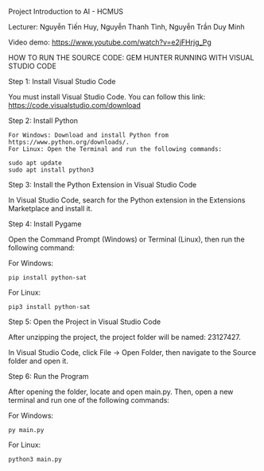 Project Introduction to AI - HCMUS

Lecturer: Nguyễn Tiến Huy, Nguyễn Thanh Tình, Nguyễn Trần Duy Minh

Video demo: https://www.youtube.com/watch?v=e2jFHrjg_Pg

HOW TO RUN THE SOURCE CODE: GEM HUNTER
RUNNING WITH VISUAL STUDIO CODE

Step 1: Install Visual Studio Code

You must install Visual Studio Code. You can follow this link: https://code.visualstudio.com/download

Step 2: Install Python

    For Windows: Download and install Python from https://www.python.org/downloads/.
    For Linux: Open the Terminal and run the following commands:

    sudo apt update
    sudo apt install python3

Step 3: Install the Python Extension in Visual Studio Code

In Visual Studio Code, search for the Python extension in the Extensions Marketplace and install it.

Step 4: Install Pygame

Open the Command Prompt (Windows) or Terminal (Linux), then run the following command:

For Windows:

    pip install python-sat

For Linux:

    pip3 install python-sat

Step 5: Open the Project in Visual Studio Code

After unzipping the project, the project folder will be named: 23127427.

In Visual Studio Code, click File → Open Folder, then navigate to the Source folder and open it.

Step 6: Run the Program

After opening the folder, locate and open main.py. Then, open a new terminal and run one of the following commands:

For Windows:

    py main.py

For Linux:

    python3 main.py
